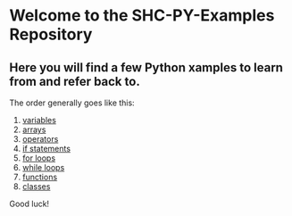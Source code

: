 # Welcome to the SHC-PY-Examples Repository

## Here you will find a few Python xamples to learn from and refer back to.

The order generally goes like this:

1. [variables](https://github.com/SHC-Robotics-Team-8255/SHC-PY-Examples/blob/main/variables.py)
1. [arrays](https://github.com/SHC-Robotics-Team-8255/SHC-PY-Examples/blob/main/arrays.py)
1. [operators](https://github.com/SHC-Robotics-Team-8255/SHC-PY-Examples/blob/main/operators.py)
1. [if statements](https://github.com/SHC-Robotics-Team-8255/SHC-PY-Examples/blob/main/if_statements.py)
1. [for loops](https://github.com/SHC-Robotics-Team-8255/SHC-PY-Examples/blob/main/for_loops.py)
1. [while loops](https://github.com/SHC-Robotics-Team-8255/SHC-PY-Examples/blob/main/while_loops.py)
1. [functions](https://github.com/SHC-Robotics-Team-8255/SHC-PY-Examples/blob/main/functions.py)
1. [classes](https://github.com/SHC-Robotics-Team-8255/SHC-PY-Examples/blob/main/classes.py)


Good luck!
